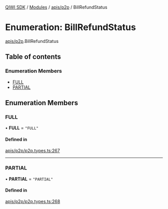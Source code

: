 [QIWI SDK](../README.md) / [Modules](../modules.md) / [apis/p2p](../modules/apis_p2p.md) / BillRefundStatus

# Enumeration: BillRefundStatus

[apis/p2p](../modules/apis_p2p.md).BillRefundStatus

## Table of contents

### Enumeration Members

- [FULL](apis_p2p.BillRefundStatus.md#full)
- [PARTIAL](apis_p2p.BillRefundStatus.md#partial)

## Enumeration Members

### FULL

• **FULL** = ``"FULL"``

#### Defined in

[apis/p2p/p2p.types.ts:267](https://github.com/AlexXanderGrib/node-qiwi-sdk/blob/8cf62fb/src/apis/p2p/p2p.types.ts#L267)

___

### PARTIAL

• **PARTIAL** = ``"PARTIAL"``

#### Defined in

[apis/p2p/p2p.types.ts:268](https://github.com/AlexXanderGrib/node-qiwi-sdk/blob/8cf62fb/src/apis/p2p/p2p.types.ts#L268)
